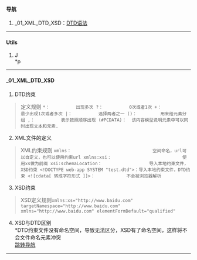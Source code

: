 #### 导航  
1. _01_XML_DTD_XSD：[DTD语法](#user-content-_01_xml_dtd_xsd)  
----
#### Utils  
1. J   
*p  
----
#### _01_XML_DTD_XSD  
1. DTD约束  
>定义规则
`
     *：          出现多次
     ?：          0次或者1次
     +：          最少出现1次或者多次
     |：          选择两者之一
     ()：         用来给元素分组
     ,：          表示按照顺序出现
     (#PCDATA)：  该内容模型说明元素中可以同时出现文本和元素.
`  
2. XML文件的定义  
>XML约束规则
`
     xmlns：                               空间命名，url可以自定义，也可以使用约束url
     xmlns:xsi：                           使用xs做为前缀
     xsi:schemaLocation：                  导入本地约束文件，XSD约束
     <!DOCTYPE web-app SYSTEM "test.dtd">：导入本地约束文件，DTD约束
     <![cdata[ 转成字符形式 ]]>：            不会被浏览器解析
`  
3. XSD约束  
>XSD定义规则`
    xmlns:xs="http://www.baidu.com"
    targetNamespace="http://www.baidu.com"
    xmlns="http://www.baidu.com"
    elementFormDefault="qualified"  
`  
4. XSD与DTD区别  
*DTD约束文件没有命名空间，导致无法区分，XSD有了命名空间，这样将不会文件命名元素冲突  
[跳转导航](#user-content-导航)  
----